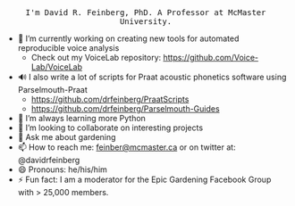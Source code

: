 <p align="center">
  <samp>
I'm David R. Feinberg, PhD. A Professor at McMaster University.
  </samp>
</p>


- 🔭 I’m currently working on creating new tools for automated reproducible voice analysis
  - Check out my VoiceLab repository: https://github.com/Voice-Lab/VoiceLab
- :loud_sound: I also write a lot of scripts for Praat acoustic phonetics software using Parselmouth-Praat
  - https://github.com/drfeinberg/PraatScripts
  - https://github.com/drfeinberg/Parselmouth-Guides
-  :open_book: I’m always learning more Python
- 👯 I’m looking to collaborate on interesting projects
- 🌱 Ask me about gardening
- 📫 How to reach me: feinber@mcmaster.ca or on twitter at: @davidrfeinberg
- 😄 Pronouns: he/his/him
- ⚡ Fun fact: I am a moderator for the Epic Gardening Facebook Group with > 25,000 members.

